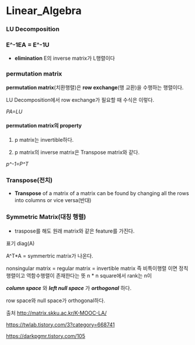 # Linear_Algebra

### LU Decomposition

### E^-1EA = E^-1U

- **elimination** E의 inverse matrix가 L행렬이다

### permutation matrix
  **permutation matrix**(치환행렬)은 __row exchange__(행 교환)을 수행하는 행렬이다.
  
  LU Decomposition에서 row exchange가 필요할 때 수식은 이렇다.
 
  _PA=LU_
  
  #### permutation matrix의 property
  
  1. p matrix는 invertible하다.
  
  2. p matrix의 inverse matrix은 Transpose matrix와 같다.
  
  _p^-1=P^T_
  
  
  
  
  
  
### Transpose(전치)
 
- **Transpose** of a matrix of a matrix can be found by changing all the rows into columns or vice versa(반대)    




### Symmetric Matrix(대칭 행렬)


- traspose를 해도 원래 matrix와 같은 feature를 가진다.

표기 diag(A)

A^T*A = symmertric matrix가 나온다.
  
 
nonsingular matrix = regular matrix = invertible matrix
즉 비특이행렬 이면 정칙행렬이고 역함수행렬이 존재한다는 뜻
n * n square에서 rank는 n이 




**_column space_** 와 **_left null space_** 가 **_orthogonal_** 하다.

row space와 null space가 orthogonal하다.

















출처
http://matrix.skku.ac.kr/K-MOOC-LA/

https://twlab.tistory.com/3?category=668741


https://darkpgmr.tistory.com/105

